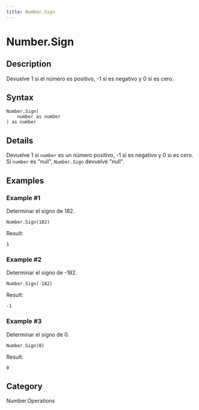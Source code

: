 ```yaml
---
title: Number.Sign
---
```


# Number.Sign


## Description

Devuelve 1 si el número es positivo, -1 si es negativo y 0 si es cero.


## Syntax

```powerquery
Number.Sign(
    number as number
) as number
```


## Details

Devuelve 1 si <code>number</code> es un número positivo, -1 si es negativo y 0 si es cero.    Si <code>number</code> es "null", <code>Number.Sign</code> devuelve "null".


## Examples

### Example #1 
Determinar el signo de 182.
```powerquery
Number.Sign(182)
```

Result: 
```powerquery
1
```


### Example #2 
Determinar el signo de -182.
```powerquery
Number.Sign(-182)
```

Result: 
```powerquery
-1
```


### Example #3 
Determinar el signo de 0.
```powerquery
Number.Sign(0)
```

Result: 
```powerquery
0
```




## Category
Number.Operations
